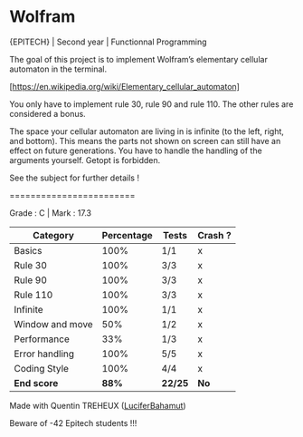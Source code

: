 # Wolfram
{EPITECH} | Second year | Functionnal Programming

The goal of this project is to implement Wolfram’s elementary cellular automaton in the terminal.

[https://en.wikipedia.org/wiki/Elementary_cellular_automaton]

You only have to implement rule 30, rule 90 and rule 110. The other rules are considered a bonus.

The space your cellular automaton are living in is infinite (to the left, right, and bottom).
This means the parts not shown on screen can still have an effect on future generations.
You have to handle the handling of the arguments yourself. Getopt is forbidden.

See the subject for further details !

========================

Grade : C | Mark : 17.3

| Category        | Percentage | Tests     | Crash ? |
|-----------------|------------|-----------|---------|
| Basics          | 100%       | 1/1       | x       |
| Rule 30         | 100%       | 3/3       | x       |
| Rule 90         | 100%       | 3/3       | x       |
| Rule 110        | 100%       | 3/3       | x       |
| Infinite        | 100%       | 1/1       | x       |
| Window and move | 50%        | 1/2       | x       |
| Performance     | 33%        | 1/3       | x       |
| Error handling  | 100%       | 5/5       | x       |
| Coding Style    | 100%       | 4/4       | x       |
| **End score**   | **88%**    | **22/25** | **No**  |

Made with Quentin TREHEUX ([LuciferBahamut](https://github.com/LuciferBahamut))

Beware of -42 Epitech students !!!
